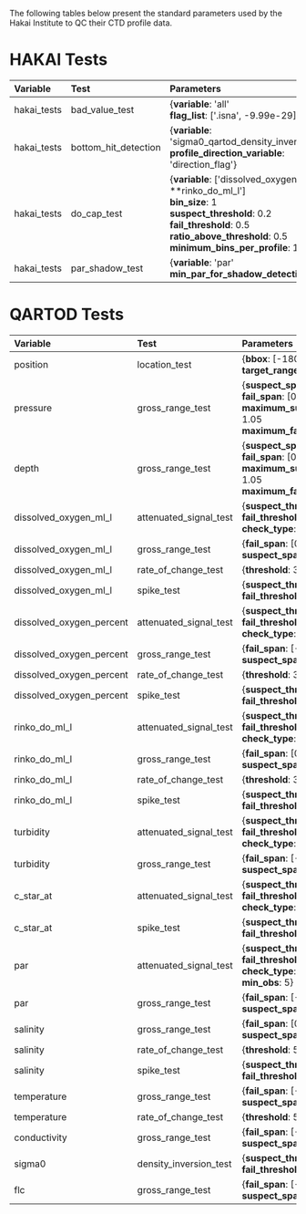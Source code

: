 The following tables below present the standard parameters used by the Hakai Institute to QC their CTD profile data.

# HAKAI Tests

| Variable    | Test                 | Parameters                                                                                                                                                                                                      |
|:------------|:---------------------|:----------------------------------------------------------------------------------------------------------------------------------------------------------------------------------------------------------------|
| hakai_tests | bad_value_test       | {**variable**: 'all'<br>**flag_list**: ['.isna', -9.99e-29]}                                                                                                                                                    |
| hakai_tests | bottom_hit_detection | {**variable**: 'sigma0_qartod_density_inversion_test'<br>**profile_direction_variable**: 'direction_flag'}                                                                                                      |
| hakai_tests | do_cap_test          | {**variable**: ['dissolved_oxygen_ml_l'<br>**rinko_do_ml_l']<br>**bin_size**: 1<br>**suspect_threshold**: 0.2<br>**fail_threshold**: 0.5<br>**ratio_above_threshold**: 0.5<br>**minimum_bins_per_profile**: 10} |
| hakai_tests | par_shadow_test      | {**variable**: 'par'<br>**min_par_for_shadow_detection**: 5}                                                                                                                                                    |

# QARTOD Tests

| Variable                 | Test                   | Parameters                                                                                                                                |
|:-------------------------|:-----------------------|:------------------------------------------------------------------------------------------------------------------------------------------|
| position                 | location_test          | {**bbox**: [-180, -90, 180, 90]<br>**target_range**: 3000}                                                                                |
| pressure                 | gross_range_test       | {**suspect_span**: [0, 12000]<br>**fail_span**: [0, 12000]<br>**maximum_suspect_depth_ratio**: 1.05<br>**maximum_fail_depth_ratio**: 1.1} |
| depth                    | gross_range_test       | {**suspect_span**: [0, 12000]<br>**fail_span**: [0, 12000]<br>**maximum_suspect_depth_ratio**: 1.05<br>**maximum_fail_depth_ratio**: 1.1} |
| dissolved_oxygen_ml_l    | attenuated_signal_test | {**suspect_threshold**: 0.1<br>**fail_threshold**: 0.01<br>**check_type**: 'range'}                                                       |
| dissolved_oxygen_ml_l    | gross_range_test       | {**fail_span**: [0, 20]<br>**suspect_span**: [1, 15]}                                                                                     |
| dissolved_oxygen_ml_l    | rate_of_change_test    | {**threshold**: 3}                                                                                                                        |
| dissolved_oxygen_ml_l    | spike_test             | {**suspect_threshold**: 0.5<br>**fail_threshold**: 1}                                                                                     |
| dissolved_oxygen_percent | attenuated_signal_test | {**suspect_threshold**: 0.1<br>**fail_threshold**: 0.01<br>**check_type**: 'range'}                                                       |
| dissolved_oxygen_percent | gross_range_test       | {**fail_span**: [-1, 150]<br>**suspect_span**: [0, 140]}                                                                                  |
| dissolved_oxygen_percent | rate_of_change_test    | {**threshold**: 30}                                                                                                                       |
| dissolved_oxygen_percent | spike_test             | {**suspect_threshold**: 20<br>**fail_threshold**: 40}                                                                                     |
| rinko_do_ml_l            | attenuated_signal_test | {**suspect_threshold**: 0.1<br>**fail_threshold**: 0.01<br>**check_type**: 'range'}                                                       |
| rinko_do_ml_l            | gross_range_test       | {**fail_span**: [0, 20]<br>**suspect_span**: [1, 15]}                                                                                     |
| rinko_do_ml_l            | rate_of_change_test    | {**threshold**: 3}                                                                                                                        |
| rinko_do_ml_l            | spike_test             | {**suspect_threshold**: 0.5<br>**fail_threshold**: 1}                                                                                     |
| turbidity                | attenuated_signal_test | {**suspect_threshold**: 0.01<br>**fail_threshold**: 0.001<br>**check_type**: 'range'}                                                     |
| turbidity                | gross_range_test       | {**fail_span**: [-0.1, 10000]<br>**suspect_span**: [0, 1000]}                                                                             |
| c_star_at                | attenuated_signal_test | {**suspect_threshold**: 0.002<br>**fail_threshold**: 0.0001<br>**check_type**: 'range'}                                                   |
| c_star_at                | spike_test             | {**suspect_threshold**: 0.5<br>**fail_threshold**: 1}                                                                                     |
| par                      | attenuated_signal_test | {**suspect_threshold**: 0.05<br>**fail_threshold**: 0.02<br>**check_type**: 'std'<br>**min_obs**: 5}                                      |
| par                      | gross_range_test       | {**fail_span**: [-1, 100000]<br>**suspect_span**: [-0.5, 50000]}                                                                          |
| salinity                 | gross_range_test       | {**fail_span**: [0, 45]<br>**suspect_span**: [2, 42]}                                                                                     |
| salinity                 | rate_of_change_test    | {**threshold**: 5}                                                                                                                        |
| salinity                 | spike_test             | {**suspect_threshold**: 0.5<br>**fail_threshold**: 1}                                                                                     |
| temperature              | gross_range_test       | {**fail_span**: [-2, 100]<br>**suspect_span**: [-2, 40]}                                                                                  |
| temperature              | rate_of_change_test    | {**threshold**: 5}                                                                                                                        |
| conductivity             | gross_range_test       | {**fail_span**: [-0.1, 100]<br>**suspect_span**: [0, 100]}                                                                                |
| sigma0                   | density_inversion_test | {**suspect_threshold**: -0.005<br>**fail_threshold**: -0.03}                                                                              |
| flc                      | gross_range_test       | {**fail_span**: [-0.5, 150]<br>**suspect_span**: [-0.1, 80]}                                                                              |
